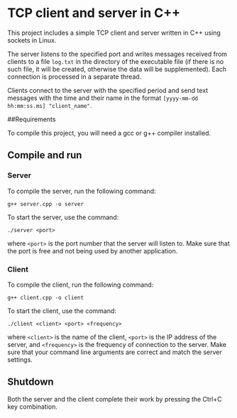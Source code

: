 # TCP client and server in C++

This project includes a simple TCP client and server written in C++ using sockets in Linux.

The server listens to the specified port and writes messages received from clients to a file `log.txt` in the directory of the executable file (if there is no such file, it will be created, otherwise the data will be supplemented). Each connection is processed in a separate thread.

Clients connect to the server with the specified period and send text messages with the time and their name in the format `[yyyy-mm-dd hh:mm:ss.ms] "client_name"`.

##Requirements

To compile this project, you will need a gcc or g++ compiler installed.

## Compile and run

### Server

To compile the server, run the following command:

```g++ server.cpp -o server```

To start the server, use the command:

```./server <port>```

where `<port>` is the port number that the server will listen to. Make sure that the port is free and not being used by another application.

### Client

To compile the client, run the following command:

```g++ client.cpp -o client```

To start the client, use the command:

```./client <client> <port> <frequency>```

where `<client>` is the name of the client, `<port>` is the IP address of the server, and `<frequency>` is the frequency of connection to the server. Make sure that your command line arguments are correct and match the server settings.

## Shutdown

Both the server and the client complete their work by pressing the Ctrl+C key combination.


